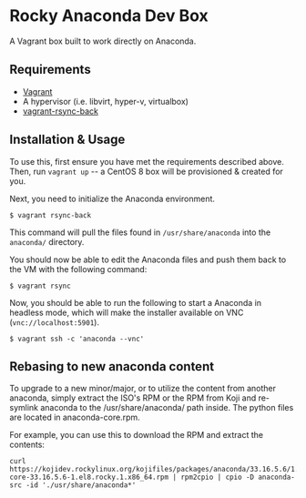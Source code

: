# Rocky Anaconda Dev Box

A Vagrant box built to work directly on Anaconda.

## Requirements

- [Vagrant](https://vagrantup.com)
- A hypervisor (i.e. libvirt, hyper-v, virtualbox)
- [vagrant-rsync-back](https://github.com/smerrill/vagrant-rsync-back)

## Installation & Usage

To use this, first ensure you have met the requirements described above. Then,
run `vagrant up` -- a CentOS 8 box will be provisioned & created for you.

Next, you need to initialize the Anaconda environment.

```
$ vagrant rsync-back
```

This command will pull the files found in `/usr/share/anaconda` into the
`anaconda/` directory.

You should now be able to edit the Anaconda files and push them back to the VM
with the following command:

```
$ vagrant rsync
```

Now, you should be able to run the following to start a Anaconda in headless
mode, which will make the installer available on VNC (`vnc://localhost:5901`).

```
$ vagrant ssh -c 'anaconda --vnc'
```

## Rebasing to new anaconda content

To upgrade to a new minor/major, or to utilize the content from another anaconda, simply extract the ISO's RPM or the
RPM from Koji and re-symlink anaconda to the /usr/share/anaconda/ path inside. The python files are located in
anaconda-core.rpm.

For example, you can use this to download the RPM and extract the contents:

```
curl https://kojidev.rockylinux.org/kojifiles/packages/anaconda/33.16.5.6/1.el8.rocky.1/x86_64/anaconda-core-33.16.5.6-1.el8.rocky.1.x86_64.rpm | rpm2cpio | cpio -D anaconda-src -id './usr/share/anaconda*'
```
